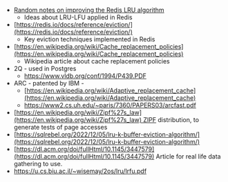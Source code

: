 
- [Random notes on improving the Redis LRU algorithm](http://antirez.com/news/109)
    - Ideas about LRU-LFU applied in Redis
- [https://redis.io/docs/reference/eviction/](https://redis.io/docs/reference/eviction/)
    - Key eviction techniques implemented in Redis
- [https://en.wikipedia.org/wiki/Cache_replacement_policies](https://en.wikipedia.org/wiki/Cache_replacement_policies)
    - Wikipedia article about cache replacement policies
- 2Q - used in Postgres
	- https://www.vldb.org/conf/1994/P439.PDF
- ARC - patented by IBM -
	- [https://en.wikipedia.org/wiki/Adaptive_replacement_cache](https://en.wikipedia.org/wiki/Adaptive_replacement_cache)
	- https://www2.cs.uh.edu/~paris/7360/PAPERS03/arcfast.pdf
- [https://en.wikipedia.org/wiki/Zipf%27s_law](https://en.wikipedia.org/wiki/Zipf%27s_law) ZIPF distribution, to generate tests of page accesses
- [https://sqlrebel.org/2022/12/05/lru-k-buffer-eviction-algorithm/](https://sqlrebel.org/2022/12/05/lru-k-buffer-eviction-algorithm/)
- [https://dl.acm.org/doi/fullHtml/10.1145/3447579](https://dl.acm.org/doi/fullHtml/10.1145/3447579) Article for real life data gathering to use.
- https://u.cs.biu.ac.il/~wisemay/2os/lru/lrfu.pdf